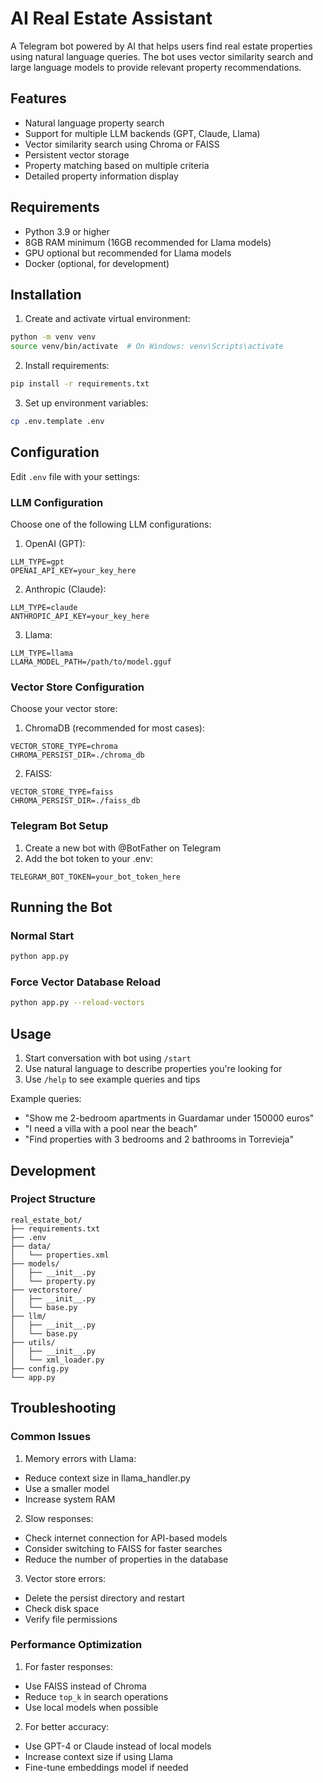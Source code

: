 # AI Real Estate Assistant

A Telegram bot powered by AI that helps users find real estate properties using natural language queries. The bot uses vector similarity search and large language models to provide relevant property recommendations.

## Features

- Natural language property search
- Support for multiple LLM backends (GPT, Claude, Llama)
- Vector similarity search using Chroma or FAISS
- Persistent vector storage
- Property matching based on multiple criteria
- Detailed property information display

## Requirements

- Python 3.9 or higher
- 8GB RAM minimum (16GB recommended for Llama models)
- GPU optional but recommended for Llama models
- Docker (optional, for development)

## Installation

1. Create and activate virtual environment:
```bash
python -m venv venv
source venv/bin/activate  # On Windows: venv\Scripts\activate
```

2. Install requirements:
```bash
pip install -r requirements.txt
```

3. Set up environment variables:
```bash
cp .env.template .env
```

## Configuration

Edit `.env` file with your settings:

### LLM Configuration

Choose one of the following LLM configurations:

1. OpenAI (GPT):
```env
LLM_TYPE=gpt
OPENAI_API_KEY=your_key_here
```

2. Anthropic (Claude):
```env
LLM_TYPE=claude
ANTHROPIC_API_KEY=your_key_here
```

3. Llama:
```env
LLM_TYPE=llama
LLAMA_MODEL_PATH=/path/to/model.gguf
```

### Vector Store Configuration

Choose your vector store:

1. ChromaDB (recommended for most cases):
```env
VECTOR_STORE_TYPE=chroma
CHROMA_PERSIST_DIR=./chroma_db
```

2. FAISS:
```env
VECTOR_STORE_TYPE=faiss
CHROMA_PERSIST_DIR=./faiss_db
```

### Telegram Bot Setup

1. Create a new bot with @BotFather on Telegram
2. Add the bot token to your .env:
```env
TELEGRAM_BOT_TOKEN=your_bot_token_here
```

## Running the Bot

### Normal Start
```bash
python app.py
```

### Force Vector Database Reload
```bash
python app.py --reload-vectors
```

## Usage

1. Start conversation with bot using `/start`
2. Use natural language to describe properties you're looking for
3. Use `/help` to see example queries and tips

Example queries:
- "Show me 2-bedroom apartments in Guardamar under 150000 euros"
- "I need a villa with a pool near the beach"
- "Find properties with 3 bedrooms and 2 bathrooms in Torrevieja"

## Development

### Project Structure
```
real_estate_bot/
├── requirements.txt
├── .env
├── data/
│   └── properties.xml
├── models/
│   ├── __init__.py
│   └── property.py
├── vectorstore/
│   ├── __init__.py
│   └── base.py
├── llm/
│   ├── __init__.py
│   └── base.py
├── utils/
│   ├── __init__.py
│   └── xml_loader.py
├── config.py
└── app.py
```

## Troubleshooting

### Common Issues

1. Memory errors with Llama:
- Reduce context size in llama_handler.py
- Use a smaller model
- Increase system RAM

2. Slow responses:
- Check internet connection for API-based models
- Consider switching to FAISS for faster searches
- Reduce the number of properties in the database

3. Vector store errors:
- Delete the persist directory and restart
- Check disk space
- Verify file permissions

### Performance Optimization

1. For faster responses:
- Use FAISS instead of Chroma
- Reduce `top_k` in search operations
- Use local models when possible

2. For better accuracy:
- Use GPT-4 or Claude instead of local models
- Increase context size if using Llama
- Fine-tune embeddings model if needed

